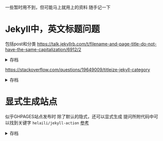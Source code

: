 一些暂时用不到，但可能马上就用上的资料
随手记一下

# Jekyll中，英文标题问题
包括post和分类
https://talk.jekyllrb.com/t/filename-and-page-title-do-not-have-the-same-capitalization/6912/2
<details markdown=1><summary markdown=span>存档</summary>
部分代码
```
{%- assign posts = site.posts -%}
{% for post in posts %}
    {%- assign paths = post.relative_path |  split: '/' | last | split: '.markdown' | first | split: '-' -%}
    {%- assign mytitle = "" -%}
    {% for path in paths offset: 3 %}
        {%- assign mytitle = mytitle | append: path | append: " " -%}
    {% endfor %}
    {% assign mytitle = mytitle | strip %}
    My title: {{mytitle}}
{% endfor %}
```
</details>

https://stackoverflow.com/questions/19649009/titleize-jekyll-category
<details markdown=1><summary markdown=span>存档</summary>
I'd like to convert the printed category names of my posts into title case. I couldn't find a Liquid filter that would work. I tried using dashes and the camelcase filter, but no dice.

Alternatively, I'd like to print the category name as it's written in the YAML frontmatter.

For instance, for a post with:

    category: Here's the Category

When I reference the name:

    {% for cat in site.categories %}
        <h1>{{ cat[0] }}</h1>
    {% endfor %}

I see "here's the category" on the page. I would like to see "Here's the Category" or even "Here's The Category," and I could replace (replace: 'The', 'the') the few articles that I wanted to be downcase.

**EDIT**

For anyone as desperate as I am, this disgusting hack works, where n is the max number of words you have in a category title. 

    {% for cat in site.categories %}
        {% assign words = cat[0] | split: ' ' %}
        <h1>{{ words[0] | capitalize | replace:'The','the'}} {{ words[1] | capitalize }} {{ words[2] }} {{ words[3] | capitalize }} {{ words[4] | capitalize }} {{ words[n] | capitalize }}</h1>
    {% endfor %}

I'm going to leave the question unanswered in case someone knows a more elegant method.
</details>

# 显式生成站点
似乎GHPAGES站点发布时
除了默认的隐式，还可以显式生成
提问所附代码中可以找到关键字
`helaili/jekyll-action`
[参考](https://stackoverflow.com/q/72360076)
<details markdown=1><summary markdown=span>存档</summary>
###### 问题
I have a Jekyll page in the master branch of a repository and used to have a GitHub workflow that transforms my Jekyll markdown website into static HTML in a `static` branch:

## .github/workflows/build.yml

```
name: Build and deploy Jekyll site to the static branch

on:
  workflow_dispatch:
  push:
    branches:
      - master

jobs:
  deploy:
    runs-on: ubuntu-latest
    steps:
      - uses: actions/checkout@v3
      - uses: actions/cache@v3
        with:
          path: vendor/bundle
          key: ${{ runner.os }}-gems-${{ hashFiles('**/Gemfile') }}
          restore-keys: |
            ${{ runner.os }}-gems-
      - uses: helaili/jekyll-action@v2
        with:
          token: ${{ secrets.GITHUB_TOKEN }}
          target_branch: "static"
```

Then I set GitHub pages to the static HTML content of the `static` branch and it worked fine. However I noticed that I don't need that at all, as I can just remove the workflow, point GitHub pages to the `master` branch and it will directly publish it from the `master` branch in Markdown form using Jekyll.

Now I don't know which of those two approaches I should use. Is one faster or more flexible then the other? What are the tradeoffs between them? Will GitHub look at my Gemfile or Gemfile.lock or use it's own predefined Jekyll version? Can I use any Gems I want to use any document processor or is there some invisible filter which only allows certain Gems? Does GitHub transform the page to HTML once and publish it to a hidden branch or does it run Jekyll as a server?

###### 答案
If you let GitHub build for you, there are a few considerations:

- Definitely less flexible: you can't pick the Jekyll version (it's 3.9.2 at the moment), and there is a finite [list of supported plugins][1]
- [Some plugins][2] are enabled by default and can't be disabled; they are mostly around to enable painless conversion of linked Markdown documents without front matter
- `Gemfile` and `Gemfile.lock` are ignored, but they are useful to run the same setup locally as used for GitHub Pages (by way of using the `github-pages` gem)

When GitHub Pages builds your site for you, it runs a [workflow][3], which eventually will be customizable, containing these two actions:

- [actions/jekyll-build-pages][4]
- [actions/deploy-pages][5]

But you don't have to configure anything yourself in terms of workflows.

I recommend reading the [*Setting up a GitHub Pages site with Jekyll*][6] docs top to bottom, they have a lot of useful information.


  [1]: https://pages.github.com/versions/
  [2]: https://docs.github.com/en/pages/setting-up-a-github-pages-site-with-jekyll/about-github-pages-and-jekyll#plugins
  [3]: https://github.blog/changelog/2021-12-16-github-pages-using-github-actions-for-builds-and-deployments-for-public-repositories/
  [4]: https://github.com/actions/jekyll-build-pages
  [5]: https://github.com/actions/deploy-pages
  [6]: https://docs.github.com/en/pages/setting-up-a-github-pages-site-with-jekyll
</details>
